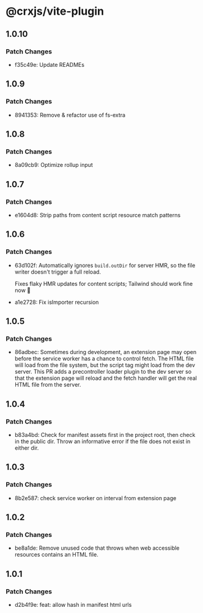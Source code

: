 # @crxjs/vite-plugin

## 1.0.10

### Patch Changes

- f35c49e: Update READMEs

## 1.0.9

### Patch Changes

- 8941353: Remove & refactor use of fs-extra

## 1.0.8

### Patch Changes

- 8a09cb9: Optimize rollup input

## 1.0.7

### Patch Changes

- e1604d8: Strip paths from content script resource match patterns

## 1.0.6

### Patch Changes

- 63d102f: Automatically ignores `build.outDir` for server HMR, so the file
  writer doesn't trigger a full reload.

  Fixes flaky HMR updates for content scripts; Tailwind should work fine now 🥳

- a1e2728: Fix isImporter recursion

## 1.0.5

### Patch Changes

- 86adbec: Sometimes during development, an extension page may open before the
  service worker has a chance to control fetch. The HTML file will load from the
  file system, but the script tag might load from the dev server. This PR adds a
  precontroller loader plugin to the dev server so that the extension page will
  reload and the fetch handler will get the real HTML file from the server.

## 1.0.4

### Patch Changes

- b83a4bd: Check for manifest assets first in the project root, then check in
  the public dir. Throw an informative error if the file does not exist in
  either dir.

## 1.0.3

### Patch Changes

- 8b2e587: check service worker on interval from extension page

## 1.0.2

### Patch Changes

- be8a1de: Remove unused code that throws when web accessible resources contains
  an HTML file.

## 1.0.1

### Patch Changes

- d2b4f9e: feat: allow hash in manifest html urls

